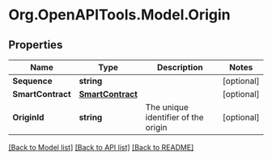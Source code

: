 
# Org.OpenAPITools.Model.Origin

## Properties

Name | Type | Description | Notes
------------ | ------------- | ------------- | -------------
**Sequence** | **string** |  | [optional] 
**SmartContract** | [**SmartContract**](SmartContract.md) |  | [optional] 
**OriginId** | **string** | The unique identifier of the origin | [optional] 

[[Back to Model list]](../README.md#documentation-for-models)
[[Back to API list]](../README.md#documentation-for-api-endpoints)
[[Back to README]](../README.md)

